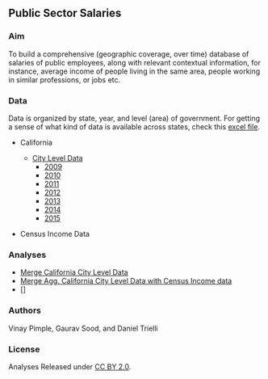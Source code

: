 ## Public Sector Salaries

### Aim 

To build a comprehensive (geographic coverage, over time) database of salaries of public employees, along with relevant contextual information, for instance, average income of people living in the same area, people working in similar professions, or jobs etc.  

### Data

Data is organized by state, year, and level (area) of government. For getting a sense of what kind of data is available across states, check this [excel file]().

* California
    - [City Level Data](data/ca/city.md)
        + [2009](data/ca/2009/city/)
        + [2010](data/ca/2010/city/)
        + [2011](data/ca/2011/city/)
        + [2012](data/ca/2012/city/)
        + [2013](data/ca/2013/city/)
        + [2014](data/ca/2014/city/)
        + [2015](data/ca/2015/city/)

* Census Income Data

### Analyses

* [Merge California City Level Data](scripts/)
* [Merge Agg. California City Level Data with Census Income data](scripts/)
* []

### Authors 

Vinay Pimple, Gaurav Sood, and Daniel Trielli

### License

Analyses Released under [CC BY 2.0](https://creativecommons.org/licenses/by/2.0/). 
